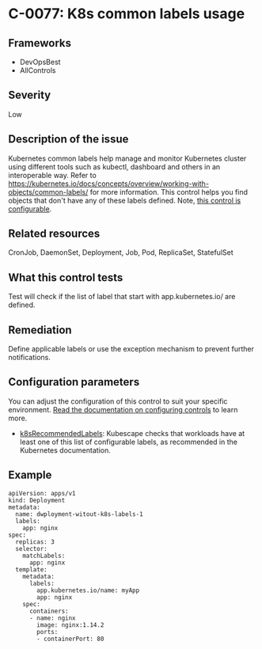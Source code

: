 # C-0077: K8s common labels usage

## Frameworks
* DevOpsBest
* AllControls
 
## Severity
Low

## Description of the issue
Kubernetes common labels help manage and monitor Kubernetes cluster using different tools such as kubectl, dashboard and others in an interoperable way. Refer to https://kubernetes.io/docs/concepts/overview/working-with-objects/common-labels/ for more information. This control helps you find objects that don't have any of these labels defined. Note, [this control is configurable](#configuration-parameters).
 
## Related resources
CronJob, DaemonSet, Deployment, Job, Pod, ReplicaSet, StatefulSet
 
## What this control tests 
Test will check if the list of label that start with app.kubernetes.io/ are defined.
 
## Remediation
Define applicable labels or use the exception mechanism to prevent further notifications.
 
## Configuration parameters 
 You can adjust the configuration of this control to suit your specific environment. [Read the documentation on configuring controls](../frameworks-and-controls/configuring-controls.md) to learn more.
 
* [k8sRecommendedLabels](../frameworks-and-controls/configuring-controls.md#k8srecommendedlabels):
Kubescape checks that workloads have at least one of this list of configurable labels, as recommended in the Kubernetes documentation.
 
## Example
```
apiVersion: apps/v1
kind: Deployment
metadata:
  name: dwployment-witout-k8s-labels-1
  labels:
    app: nginx
spec:
  replicas: 3
  selector:
    matchLabels:
      app: nginx
  template:
    metadata:
      labels:
        app.kubernetes.io/name: myApp
        app: nginx
    spec:
      containers:
      - name: nginx
        image: nginx:1.14.2
        ports:
        - containerPort: 80

```
